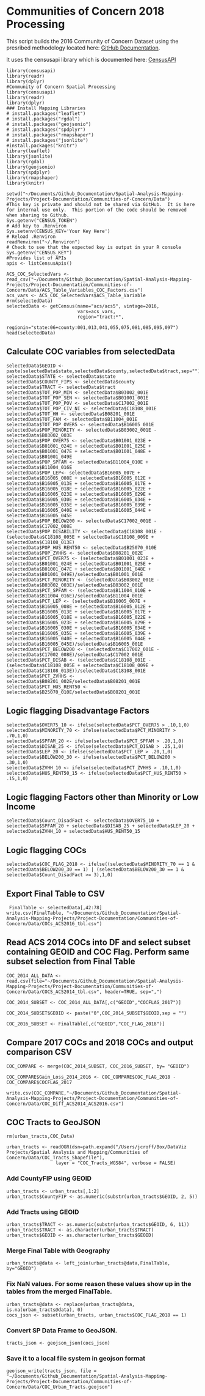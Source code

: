 # Communities of Concern 2018 Processing

This script builds the 2016 Community of Concern Dataset using the presribed methodology located here:   [GitHub Documentation](https://github.com/BayAreaMetro/Spatial-Analysis-Mapping-Projects/tree/master/Project-Documentation/Communities-of-Concern). 

It uses the censusapi library which is documented here: [CensusAPI](https://hrecht.github.io/censusapi/index.html)

```{r message=FALSE, warning=FALSE}
library(censusapi)
library(readr)
library(dplyr)
#Community of Concern Spatial Processing
library(censusapi)
library(readr)
library(dplyr)
### Install Mapping Libraries
# install.packages("leaflet")
# install.packages("rgdal")
# install.packages("geojsonio")
# install.packages("spdplyr")
# install.packages("rmapshaper")
# install.packages("jsonlite")
#install.packages("knitr")
library(leaflet)
library(jsonlite)
library(rgdal)
library(geojsonio)
library(spdplyr)
library(rmapshaper)
library(knitr)

setwd("~/Documents/Github_Documentation/Spatial-Analysis-Mapping-Projects/Project-Documentation/Communities-of-Concern/Data")
#This key is private and should not be shared via GitHub.  It is here for internal use only.  This portion of the code should be removed when sharing to Github.
Sys.getenv("CENSUS_TOKEN")
# Add key to .Renviron
Sys.setenv(CENSUS_KEY='Your Key Here')
# Reload .Renviron
readRenviron("~/.Renviron")
# Check to see that the expected key is output in your R console
Sys.getenv("CENSUS_KEY")
#Provides list of APIs 
apis <- listCensusApis()
```

```{r message=FALSE, warning=FALSE}
ACS_COC_SelectedVars <- read_csv("~/Documents/Github_Documentation/Spatial-Analysis-Mapping-Projects/Project-Documentation/Communities-of-Concern/Data/ACS_Table_Variables_COC_Factors.csv")
acs_vars <- ACS_COC_SelectedVars$ACS_Table_Variable
#rm(selectedData)
selectedData <- getCensus(name="acs/acs5", vintage=2016,
                          vars=acs_vars, 
                          region="tract:*", 
                          regionin="state:06+county:001,013,041,055,075,081,085,095,097")
head(selectedData)
```

## Calculate COC variables from selectedData

```{r message=FALSE, warning=FALSE}
selectedData$GEOID <- paste(selectedData$state,selectedData$county,selectedData$tract,sep="")
selectedData$STATE <- selectedData$state
selectedData$COUNTY_FIPS <- selectedData$county
selectedData$TRACT <- selectedData$tract
selectedData$TOT_POP_MIN <- selectedData$B03002_001E 
selectedData$TOT_POP_SEN <- selectedData$B01001_001E
selectedData$TOT_POP_POV <- selectedData$C17002_001E
selectedData$TOT_POP_CIV_NI <- selectedData$C18108_001E
selectedData$TOT_HH <- selectedData$B08201_001E
selectedData$TOT_FAM <- selectedData$B11004_001E
selectedData$TOT_POP_OVER5 <- selectedData$B16005_001E
selectedData$POP_MINORITY <- selectedData$B03002_001E - selectedData$B03002_003E
selectedData$POP_OVER75 <- selectedData$B01001_023E + selectedData$B01001_024E + selectedData$B01001_025E + selectedData$B01001_047E + selectedData$B01001_048E + selectedData$B01001_049E
selectedData$POP_SPFAM <- selectedData$B11004_010E + selectedData$B11004_016E
selectedData$POP_LEP<- selectedData$B16005_007E + selectedData$B16005_008E + selectedData$B16005_012E + selectedData$B16005_013E + selectedData$B16005_017E + selectedData$B16005_018E + selectedData$B16005_022E + selectedData$B16005_023E + selectedData$B16005_029E + selectedData$B16005_030E + selectedData$B16005_034E + selectedData$B16005_035E + selectedData$B16005_039E + selectedData$B16005_040E + selectedData$B16005_044E + selectedData$B16005_045E
selectedData$POP_BELOW200 <- selectedData$C17002_001E - selectedData$C17002_008E
selectedData$POP_DISABILITY <- selectedData$C18108_001E - (selectedData$C18108_005E + selectedData$C18108_009E + selectedData$C18108_013E)
selectedData$POP_HUS_RENT50 <- selectedData$B25070_010E
selectedData$POP_ZVHHS <- selectedData$B08201_002E
selectedData$PCT_OVER75 <- (selectedData$B01001_023E + selectedData$B01001_024E + selectedData$B01001_025E + selectedData$B01001_047E + selectedData$B01001_048E + selectedData$B01001_049E)/selectedData$B01001_001E
selectedData$PCT_MINORITY <- (selectedData$B03002_001E - selectedData$B03002_003E)/selectedData$B03002_001E
selectedData$PCT_SPFAM <- (selectedData$B11004_010E + selectedData$B11004_016E)/selectedData$B11004_001E
selectedData$PCT_LEP <- (selectedData$B16005_007E + selectedData$B16005_008E + selectedData$B16005_012E + selectedData$B16005_013E + selectedData$B16005_017E + selectedData$B16005_018E + selectedData$B16005_022E + selectedData$B16005_023E + selectedData$B16005_029E + selectedData$B16005_030E + selectedData$B16005_034E + selectedData$B16005_035E + selectedData$B16005_039E + selectedData$B16005_040E + selectedData$B16005_044E + selectedData$B16005_045E)/selectedData$B16005_001E
selectedData$PCT_BELOW200 <- (selectedData$C17002_001E - selectedData$C17002_008E)/selectedData$C17002_001E
selectedData$PCT_DISAB <- (selectedData$C18108_001E - (selectedData$C18108_005E + selectedData$C18108_009E + selectedData$C18108_013E))/selectedData$C18108_001E
selectedData$PCT_ZVHHS <- selectedData$B08201_002E/selectedData$B08201_001E
selectedData$PCT_HUS_RENT50 <- selectedData$B25070_010E/selectedData$B08201_001E
```

## Logic flagging Disadvantage Factors

```{r}
selectedData$OVER75_10 <- ifelse(selectedData$PCT_OVER75 > .10,1,0)
selectedData$MINORITY_70 <- ifelse(selectedData$PCT_MINORITY > .70,1,0)
selectedData$SPFAM_20 <- ifelse(selectedData$PCT_SPFAM > .20,1,0)
selectedData$DISAB_25 <- ifelse(selectedData$PCT_DISAB > .25,1,0)
selectedData$LEP_20 <- ifelse(selectedData$PCT_LEP > .20,1,0)
selectedData$BELOW200_30 <- ifelse(selectedData$PCT_BELOW200 > .30,1,0)
selectedData$ZVHH_10 <- ifelse(selectedData$PCT_ZVHHS > .10,1,0)
selectedData$HUS_RENT50_15 <- ifelse(selectedData$PCT_HUS_RENT50 > .15,1,0)
```

## Logic flagging Factors other than Minority or Low Income

```{r}
selectedData$Count_DisadFact <- selectedData$OVER75_10 + selectedData$SPFAM_20 + selectedData$DISAB_25 + selectedData$LEP_20 + selectedData$ZVHH_10 + selectedData$HUS_RENT50_15 
```

## Logic flagging COCs

```{r}
selectedData$COC_FLAG_2018 <- ifelse((selectedData$MINORITY_70 == 1 & selectedData$BELOW200_30 == 1) | (selectedData$BELOW200_30 == 1 & selectedData$Count_DisadFact >= 3),1,0)
```

## Export Final Table to CSV

```{r}
 FinalTable <- selectedData[,42:78]
write.csv(FinalTable, "~/Documents/Github_Documentation/Spatial-Analysis-Mapping-Projects/Project-Documentation/Communities-of-Concern/Data/COCs_ACS2016_tbl.csv")
```

## Read ACS 2014 COCs into DF and select subset containing GEOID and COC Flag. Perform same subset selection from Final Table

```{r}
COC_2014_ALL_DATA <- read.csv(file="~/Documents/Github_Documentation/Spatial-Analysis-Mapping-Projects/Project-Documentation/Communities-of-Concern/Data/COCS_ACS2014_tbl.csv", header=TRUE, sep=",")

COC_2014_SUBSET <- COC_2014_ALL_DATA[,c("GEOID","COCFLAG_2017")]

COC_2014_SUBSET$GEOID <- paste("0",COC_2014_SUBSET$GEOID,sep = "")

COC_2016_SUBSET <- FinalTable[,c("GEOID","COC_FLAG_2018")]
```

## Compare 2017 COCs and 2018 COCs and output comparison CSV

```{r}
COC_COMPARE <- merge(COC_2014_SUBSET, COC_2016_SUBSET, by= "GEOID")

COC_COMPARE$Gain_Loss_2014_2016 <- COC_COMPARE$COC_FLAG_2018 - COC_COMPARE$COCFLAG_2017

write.csv(COC_COMPARE,"~/Documents/Github_Documentation/Spatial-Analysis-Mapping-Projects/Project-Documentation/Communities-of-Concern/Data/COC_Diff_ACS2014_ACS2016.csv")
```
    
## COC Tracts to GeoJSON    

```{r}
rm(urban_tracts,COC_Data)

urban_tracts <- readOGR(dsn=path.expand("/Users/jcroff/Box/DataViz Projects/Spatial Analysis and Mapping/Communities of Concern/Data/COC_Tracts_Shapefile"), 
                  layer = "COC_Tracts_WGS84", verbose = FALSE)
```

### Add CountyFIP using GEOID

```{r}
urban_tracts <- urban_tracts[,1:2]
urban_tracts$CountyFIP <- as.numeric(substr(urban_tracts$GEOID, 2, 5))
```

### Add Tracts using GEOID

```
urban_tracts$TRACT <- as.numeric(substr(urban_tracts$GEOID, 6, 11))
urban_tracts$TRACT <- as.character(urban_tracts$TRACT)
urban_tracts$GEOID <- as.character(urban_tracts$GEOID)
```

### Merge Final Table with Geography

```
urban_tracts@data <- left_join(urban_tracts@data,FinalTable, by="GEOID")
```

### Fix NaN values.  For some reason these values show up in the tables from the merged FinalTable.

```
urban_tracts@data <- replace(urban_tracts@data, is.na(urban_tracts@data), 0)
cocs_json <- subset(urban_tracts, urban_tracts$COC_FLAG_2018 == 1)
```

### Convert SP Data Frame to GeoJSON.

```
tracts_json <- geojson_json(cocs_json)
```

### Save it to a local file system in geojson format

```
geojson_write(tracts_json, file = "~/Documents/Github_Documentation/Spatial-Analysis-Mapping-Projects/Project-Documentation/Communities-of-Concern/Data/COC_Urban_Tracts.geojson")
```
